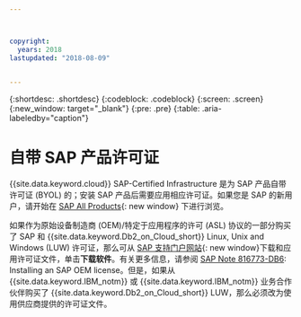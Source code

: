 ```yaml
---



copyright:
  years: 2018
lastupdated: "2018-08-09"


---
```


{:shortdesc: .shortdesc}
{:codeblock: .codeblock}
{:screen: .screen}
{:new_window: target="_blank"}
{:pre: .pre}
{:table: .aria-labeledby="caption"}


# 自带 SAP 产品许可证

{{site.data.keyword.cloud}} SAP-Certified Infrastructure 是为 SAP 产品自带许可证 (BYOL) 的；安装 SAP 产品后需要应用相应许可证。如果您是 SAP 的新用户，请开始在 [SAP All Products](https://www.sap.com/products.html){: new window} 下进行浏览。

如果作为原始设备制造商 (OEM)/特定于应用程序的许可 (ASL) 协议的一部分购买了 SAP 和 {{site.data.keyword.Db2_on_Cloud_short}} Linux, Unix and Windows (LUW) 许可证，那么可从 [SAP 支持门户网站](https://support.sap.com/en/index.html){: new window}下载和应用许可证文件，单击**下载软件**。有关更多信息，请参阅 [SAP Note 816773-DB6](https://launchpad.support.sap.com/#/notes/816773): Installing an SAP OEM license。但是，如果从 {{site.data.keyword.IBM_notm}} 或 {{site.data.keyword.IBM_notm}} 业务合作伙伴购买了 {{site.data.keyword.Db2_on_Cloud_short}} LUW，那么必须改为使用供应商提供的许可证文件。
